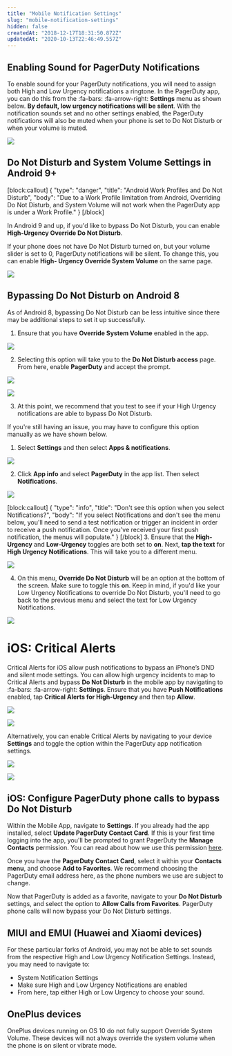 ```yaml
---
title: "Mobile Notification Settings"
slug: "mobile-notification-settings"
hidden: false
createdAt: "2018-12-17T18:31:50.872Z"
updatedAt: "2020-10-13T22:46:49.557Z"
---
```

## Enabling Sound for PagerDuty Notifications

To enable sound for your PagerDuty notifications, you will need to assign both High and Low Urgency notifications a ringtone. In the PagerDuty app, you can do this from the :fa-bars: :fa-arrow-right: **Settings** menu as shown below. **By default, low urgency notifications will be silent**. With the notification sounds set and no other settings enabled, the PagerDuty notifications will also be muted when your phone is set to Do Not Disturb or when your volume is muted.  

![](https://files.readme.io/1f223da-MobileAppSettings-Notifications1.png)


## Do Not Disturb and System Volume Settings in Android 9+


[block:callout]
{
  "type": "danger",
  "title": "Android Work Profiles and Do Not Disturb",
  "body": "Due to a Work Profile limitation from Android, Overriding Do Not Disturb, and System Volume will not work when the PagerDuty app is under a Work Profile."
}
[/block]

In Android 9 and up, if you'd like to bypass Do Not Disturb, you can enable **High-Urgency Override Do Not Disturb**. 

If your phone does not have Do Not Disturb turned on, but your volume slider is set to 0, PagerDuty notifications will be silent. To change this, you can enable **High- Urgency Override System Volume** on the same page. 

![](https://files.readme.io/347069e-MobileAppSettings-Notifications1_copy.png)


## Bypassing Do Not Disturb on Android 8

As of Android 8, bypassing Do Not Disturb can be less intuitive since there may be additional steps to set it up successfully. 

1. Ensure that you have **Override System Volume** enabled in the app. 

![](https://files.readme.io/36015a1-MobileAppSettings-Notifications4.png)

2. Selecting this option will take you to the **Do Not Disturb access** page. From here, enable **PagerDuty** and accept the prompt. 

![](https://files.readme.io/a37d6e9-Screenshot_1545412645.png)



![](https://files.readme.io/ac88619-Screenshot_1545412652.png)

3. At this point, we recommend that you test to see if your High Urgency notifications are able to bypass Do Not Disturb. 

If you're still having an issue, you may have to configure this option manually as we have shown below. 

1. Select **Settings** and then select **Apps & notifications**.

![](https://files.readme.io/1a598ee-Screenshot_1545325927.png)

2. Click **App info** and select **PagerDuty** in the app list. Then select **Notifications**.

![](https://files.readme.io/2f629c8-Screenshot_1545325968.png)


[block:callout]
{
  "type": "info",
  "title": "Don't see this option when you select Notifications?",
  "body": "If you select Notifications and don't see the menu below, you'll need to send a test notification or trigger an incident in order to receive a push notification. Once you've received your first push notification, the menus will populate."
}
[/block]
3. Ensure that the **High-Urgency** and **Low-Urgency** toggles are both set to **on**. Next, **tap the text** for **High Urgency Notifications**. This will take you to a different menu. 

![](https://files.readme.io/67f4ea9-Screenshot_1545325957.png)

4. On this menu, **Override Do Not Disturb** will be an option at the bottom of the screen. Make sure to toggle this **on**. Keep in mind, if you'd like your Low Urgency Notifications to override Do Not Disturb, you'll need to go back to the previous menu and select the text for Low Urgency Notifications. 

![](https://files.readme.io/b03ede1-Screenshot_1545325982.png)

# iOS: Critical Alerts

Critical Alerts for iOS allow push notifications to bypass an iPhone’s DND and silent mode settings. You can allow high urgency incidents to map to Critical Alerts and bypass **Do Not Disturb** in the mobile app by navigating to :fa-bars: :fa-arrow-right: **Settings**. Ensure that you have **Push Notifications** enabled, tap **Critical Alerts for High-Urgency** and then tap **Allow**. 


![](https://files.readme.io/1dffbb4-IMG_3463.png)



![](https://files.readme.io/e9ca12e-IMG_3521.PNG)

Alternatively, you can enable Critical Alerts by navigating to your device **Settings** and toggle the option within the PagerDuty app notification settings.



![](https://files.readme.io/ad32370-IMG_3522.png)



![](https://files.readme.io/67e579a-IMG_3523.png)


## iOS: Configure PagerDuty phone calls to bypass Do Not Disturb

Within the Mobile App, navigate to **Settings**. If you already had the app installed, select **Update PagerDuty Contact Card**. If this is your first time logging into the app, you'll be prompted to grant PagerDuty the **Manage Contacts** permission. You can read about how we use this permission [here](https://support.pagerduty.com/docs/mobile-app#section-mobile-app-permissions). 

Once you have the **PagerDuty Contact Card**, select it within your **Contacts menu**, and choose **Add to Favorites**. We recommend choosing the PagerDuty email address here, as the phone numbers we use are subject to change. 

Now that PagerDuty is added as a favorite, navigate to your **Do Not Disturb** settings, and select the option to **Allow Calls from Favorites**. PagerDuty phone calls will now bypass your Do Not Disturb settings. 
## MIUI and EMUI (Huawei and Xiaomi devices)

For these particular forks of Android, you may not be able to set sounds from the respective High and Low Urgency Notification Settings. Instead, you may need to navigate to:
- System Notification Settings
- Make sure High and Low Urgency Notifications are enabled
- From here, tap either High or Low Urgency to choose your sound.
## OnePlus devices

OnePlus devices running on OS 10 do not fully support Override System Volume. These devices will not always override the system volume when the phone is on silent or vibrate mode.